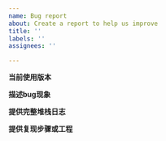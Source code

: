 ```yaml
---
name: Bug report
about: Create a report to help us improve
title: ''
labels: ''
assignees: ''

---
```


**当前使用版本**

**描述bug现象**

**提供完整堆栈日志**

**提供复现步骤或工程**
